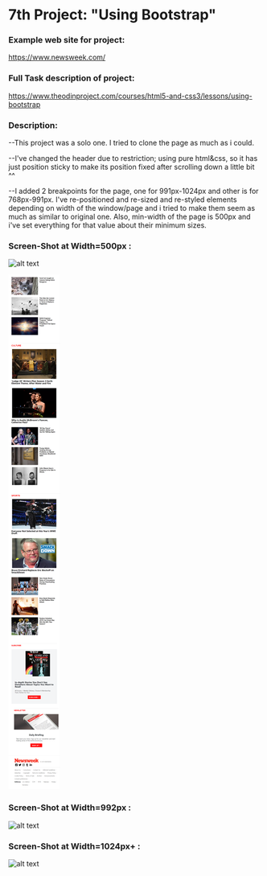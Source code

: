 # 7th Project: "Using Bootstrap"

### Example web site for project:

https://www.newsweek.com/

### Full Task description of project:

https://www.theodinproject.com/courses/html5-and-css3/lessons/using-bootstrap

### Description:

--This project was a solo one. I tried to clone the page as much as i could.

--I've changed the header due to restriction; using pure html&css, so it has just position
 sticky to make its position fixed after scrolling down a little bit ^^

--I added 2 breakpoints for the page, one for 991px-1024px and other is for 768px-991px.
I've re-positioned and re-sized and re-styled elements depending on width of the
window/page and i tried to make them seem as much as similar to original one. Also,
min-width of the page is 500px and i've set everything for that value about their minimum
sizes.

### Screen-Shot at Width=500px :

![alt text](/img/500px-991px---ss1.png "Heatmap")

![alt text](/img/500px-991px---ss2.png "Heatmap")

### Screen-Shot at Width=992px :

![alt text](/img/992px-1024px.png "Heatmap")

### Screen-Shot at Width=1024px+ :

![alt text](/img/1024px+ss.png "Heatmap")
